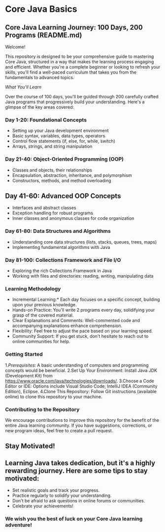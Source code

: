 # Core Java Basics

## Core Java Learning Journey: 100 Days, 200 Programs (README.md)

Welcome!

This repository is designed to be your comprehensive guide to mastering Core Java, structured in a way that makes the learning process engaging and efficient. Whether you're a complete beginner or looking to refresh your skills, you'll find a well-paced curriculum that takes you from the fundamentals to advanced topics.

*What You'll Learn*

Over the course of 100 days, you'll be guided through 200 carefully crafted Java programs that progressively build your understanding. Here's a glimpse of the key areas covered:

### Day 1-20: Foundational Concepts
- Setting up your Java development environment
- Basic syntax, variables, data types, operators
- Control flow statements (if, else, for, while, switch)
- Arrays, strings, and string manipulation
 
 ### Day 21-40: Object-Oriented Programming (OOP)
- Classes and objects, their relationships
- Encapsulation, abstraction, inheritance, and polymorphism
- Constructors, methods, and method overloading
  
## Day 41-60: Advanced OOP Concepts
- Interfaces and abstract classes
- Exception handling for robust programs
- Inner classes and anonymous classes for code organization

### Day 61-80: Data Structures and Algorithms
- Understanding core data structures (lists, stacks, queues, trees, maps)
- Implementing fundamental algorithms with Java

### Day 81-100: Collections Framework and File I/O
- Exploring the rich Collections Framework in Java
- Working with files and directories: reading, writing, manipulating data

### Learning Methodology
- Incremental Learning:* Each day focuses on a specific concept, building upon your previous knowledge.
- Hands-on Practice: You'll write 2 programs every day, solidifying your grasp of the covered material.
- Clear Explanations and Comments: Well-commented code and accompanying explanations enhance comprehension.
- Flexibility: Feel free to adjust the pace based on your learning speed.
- Community Support: If you get stuck, don't hesitate to reach out to online communities for help.

### Getting Started

1.*Prerequisites:* A basic understanding of computers and programming concepts would be beneficial.
2.Set Up Your Environment: Install Java JDK (Development Kit) from https://www.oracle.com/java/technologies/downloads/.
3.Choose a Code Editor or IDE: Options include Visual Studio Code, IntelliJ IDEA (Community Edition), Eclipse.
4.Clone This Repository: Follow Git instructions (available online) to clone this repository to your machine.

### Contributing to the Repository
We encourage contributions to improve this repository for the benefit of the entire Java learning community. If you have suggestions, corrections, or new program ideas, feel free to create a pull request.

## Stay Motivated!

## Learning Java takes dedication, but it's a highly rewarding journey. Here are some tips to stay motivated:

- Set realistic goals and track your progress.
- Practice regularly to solidify your understanding.
- Don't be afraid to ask questions in online forums or communities.
- Celebrate your achievements!

  
### We wish you the best of luck on your Core Java learning adventure!
